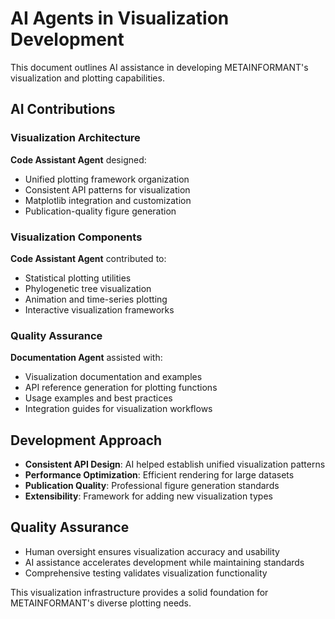 # AI Agents in Visualization Development

This document outlines AI assistance in developing METAINFORMANT's visualization and plotting capabilities.

## AI Contributions

### Visualization Architecture
**Code Assistant Agent** designed:
- Unified plotting framework organization
- Consistent API patterns for visualization
- Matplotlib integration and customization
- Publication-quality figure generation

### Visualization Components
**Code Assistant Agent** contributed to:
- Statistical plotting utilities
- Phylogenetic tree visualization
- Animation and time-series plotting
- Interactive visualization frameworks

### Quality Assurance
**Documentation Agent** assisted with:
- Visualization documentation and examples
- API reference generation for plotting functions
- Usage examples and best practices
- Integration guides for visualization workflows

## Development Approach

- **Consistent API Design**: AI helped establish unified visualization patterns
- **Performance Optimization**: Efficient rendering for large datasets
- **Publication Quality**: Professional figure generation standards
- **Extensibility**: Framework for adding new visualization types

## Quality Assurance

- Human oversight ensures visualization accuracy and usability
- AI assistance accelerates development while maintaining standards
- Comprehensive testing validates visualization functionality

This visualization infrastructure provides a solid foundation for METAINFORMANT's diverse plotting needs.
